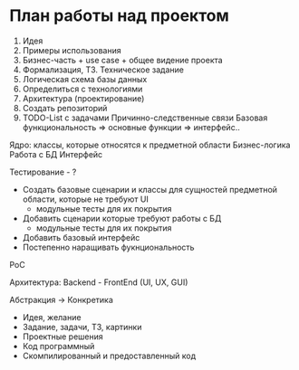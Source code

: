План работы над проектом
========================

1. Идея
2. Примеры использования
3. Бизнес-часть + use case + общее видение проекта
4. Формализация, ТЗ. Техническое задание
5. Логическая схема базы данных
6. Определиться с технологиями 
7. Архитектура (проектирование)
8. Создать репозиторий
9. TODO-List c задачами
  Причинно-следственные связи
  Базовая функциональность => основные функции => интерфейс..

 Ядро: классы, которые относятся к предметной области 
 Бизнес-логика
 Работа с БД
 Интерфейс
 
 Тестирование - ?

 - Создать базовые сценарии и классы для сущностей 
   предметной области, которые не требуют UI
   + модульные тесты для их покрытия
 - Добавить сценарии которые требуют работы с БД
   + модульные тесты для их покрытия
 - Добавить базовый интерфейс
 - Постепенно наращивать фукнциональность

 PoC

Архитектура:
Backend    -    FrontEnd (UI, UX, GUI)


Абстракция -> Конкретика
- Идея, желание
- Задание, задачи, ТЗ, картинки
- Проектные решения
- Код программный
- Скомпилированный и предоставленный код
